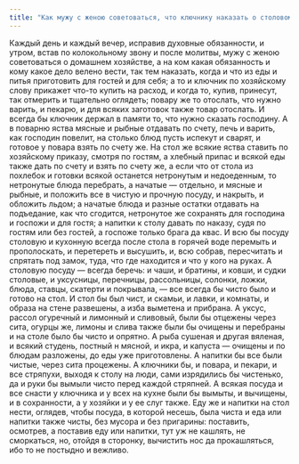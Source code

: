 ```yaml
---
title: "Как мужу с женою советоваться, что ключнику наказать о столовом обиходе, о кухне и о пекарне"
---
```


Каждый день и каждый вечер, исправив духовные обязанности, и утром, встав по колокольному звону и после молитвы, мужу с женою советоваться о домашнем хозяйстве, а на ком какая обязанность и кому какое дело велено вести, так тем наказать, когда и что из еды и питья приготовить для гостей и для себя; а то и ключник по хозяйскому слову прикажет что-то купить на расход, и когда то, купив, принесут, так отмерить и тщательно оглядеть; повару же то отослать, что нужно варить, и пекарю, и для всяких заготовок также товар отослать. И всегда бы ключник держал в памяти то, что нужно сказать господину. А в поварню яства мясные и рыбные отдавать по счету, печь и варить, как господин повелит, на столько блюд пусть испекут и сварят, и готовое у повара взять по счету же. На стол же всякие яства ставить по хозяйскому приказу, смотря по гостям, а хлебный припас и всякой еды также дать по счету и взять по счету же, а если что от стола из похлебок и готовки всякой останется нетронутым и недоеденным, то нетронутые блюда перебрать, а начатые — отдельно, и мясные и рыбные, и положить все в чистую и прочную посуду, и накрыть, и обложить льдом; а начатые блюда и разные остатки отдавать на подъедание, как что сгодится, нетронутое же сохранять для господина и госпожи и для гостя; а напитки к столу давать по наказу, судя по гостям или без гостей, а госпоже только брага да квас. И всю бы посуду столовую и кухонную всегда после стола в горячей воде перемыть и прополоскать, и перетереть и высушить, и, всю собрав, пересчитать и спрятать под замок, туда, что где находится и что у кого на руках. А столовую посуду — всегда беречь: и чаши, и братины, и ковши, и судки столовые, и уксусницы, перечницы, рассольницы, солонки, ложки, блюда, ставцы, скатерти и покрывала, — все всегда бы чисто было и готово на стол. И стол бы был чист, и скамьи, и лавки, и комнаты, и образа на стене развешены, а изба выметена и прибрана. А уксус, рассол огуречный и лимонный и сливовый, были бы отцежены через сита, огурцы же, лимоны и слива также были бы очищены и перебраны и на столе было бы чисто и опрятно. А рыба сушеная и другая вяленая, и всякий студень, постный н мясной, и икра, и капуста — очищены и по блюдам разложены, до еды уже приготовлены. А напитки бы все были чистые, через сита процежены. А ключники бы, и повара, и пекари, и все стряпухи, выходя к столу на люди, сами изрядились бы чистенько, да и руки бы вымыли чисто перед каждой стряпней. А всякая посуда и все снасти у ключника и у всех на кухне были бы вымыты, и вычищены, и в сохранности, а у хозяйки и у ее слуг также. Еду же и напитки на стол нести, оглядев, чтобы посуда, в которой несешь, была чиста и еда или напитки также чисты, без мусора и без пригарины: поставить, осмотрев, а поставив еду или напитки, тут уж не кашлять, не сморкаться, но, отойдя в сторонку, вычистить нос да прокашляться, ибо то не постыдно и вежливо.